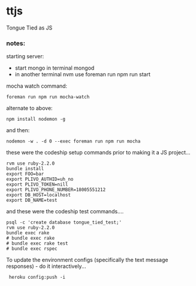 # ttjs
Tongue Tied as JS


### notes:

starting server:
- start mongo in terminal
    mongod
- in another terminal
    nvm use
    foreman run npm run start


mocha watch command:

    foreman run npm run mocha-watch
    
alternate to above:

    npm install nodemon -g

and then:

    nodemon -w . -d 0 --exec foreman run npm run mocha

these were the codeship setup commands prior to making it a JS project...

    rvm use ruby-2.2.0
    bundle install
    export FOO=bar
    export PLIVO_AUTHID=uh_no
    export PLIVO_TOKEN=nill
    export PLIVO_PHONE_NUMBER=18005551212
    export DB_HOST=localhost
    export DB_NAME=test

and these were the codeship test commands....

    psql -c 'create database tongue_tied_test;'
    rvm use ruby-2.2.0
    bundle exec rake
    # bundle exec rake
    # bundle exec rake test
    # bundle exec rspec
    
To update the environment configs (specifically the text message responses) - do it interactively...

     heroku config:push -i
